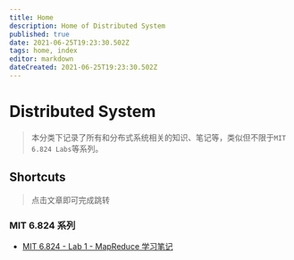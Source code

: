 ```yaml
---
title: Home
description: Home of Distributed System
published: true
date: 2021-06-25T19:23:30.502Z
tags: home, index
editor: markdown
dateCreated: 2021-06-25T19:23:30.502Z
---
```


# Distributed System

> 本分类下记录了所有和分布式系统相关的知识、笔记等，类似但不限于`MIT 6.824 Labs`等系列。

## Shortcuts

> 点击文章即可完成跳转

### MIT 6.824 系列

- [MIT 6.824 - Lab 1 - MapReduce 学习笔记](/distributed-system/mit6824/lab1)